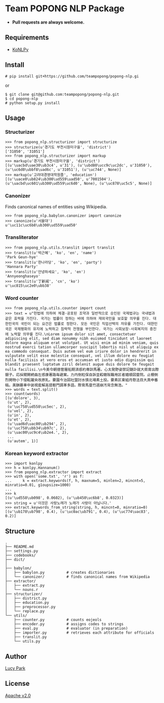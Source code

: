 Team POPONG NLP Package
=======================

- **Pull requests are always welcome.**

## Requirements

- [KoNLPy](http://github.com/e9t/konlpy)

## Install

    # pip install git+https://github.com/teampopong/popong-nlp.gi

or

    $ git clone git@github.com:teampopong/popong-nlp.git
    $ cd popong-nlp
    # python setup.py install

## Usage

### Structurizer

    >>> from popong_nlp.structurizer import structurize
    >>> structurize(u'경기도 부천시원미구을', 'district')
    ['31050', '31051']
    >>> from popong_nlp.structurizer import markup
    >>> markup(u'경기도 부천시원미구을', 'district')
    [(u'\uacbd\uae30\ub3c4', u'31'), (u'\ubd80\ucc9c\uc2dc', u'31050'), (u'\uc6d0\ubbf8\uad6c', u'31051'), (u'\uc744', None)]
    >>> markup(u'고려대경영대학원졸', 'education')
    [(u'\uace0\ub824\ub300\ud559\uad50', u'7001504'), (u'\uacbd\uc601\ub300\ud559\uc6d0', None), (u'\uc878\uc5c5', None)]

### Canonizer

Finds canonical names of entities using Wikipedia.

    >>> from popong_nlp.babylon.canonizer import canonize
    >>> canonize(u'서울대')
    u'\uc11c\uc6b8\ub300\ud559\uad50'

### Transliterator

    >>> from popong_nlp.utils.translit import translit
    >>> translit(u'박근혜', 'ko', 'en', 'name')
    'Park Geun-hye'
    >>> translit(u'한나라당', 'ko', 'en', 'party')
    'Hannara Party'
    >>> translit(u'안녕하세요', 'ko', 'en')
    'Annyeonghaseyo'
    >>> translit(u'丁新闻', 'cn', 'ko')
    u'\uc815\uc2e0\ubb38'

### Word counter

    >>> from popong_nlp.utils.counter import count
    >>> text = u"헌법에 의하여 체결·공포된 조약과 일반적으로 승인된 국제법규는 국내법과 같은 효력을 가진다. 국가는 법률이 정하는 바에 의하여 재외국민을 보호할 의무를 진다. 대한민국의 국민이 되는 요건은 법률로 정한다. 모든 국민은 직업선택의 자유를 가진다. 대한민국은 국제평화의 유지에 노력하고 침략적 전쟁을 부인한다. 국가는 사회보장·사회복지의 증진에 노력할 의무를 진다.\nLorem ipsum dolor sit amet, consectetuer adipiscing elit, sed diam nonummy nibh euismod tincidunt ut laoreet dolore magna aliquam erat volutpat. Ut wisi enim ad minim veniam, quis nostrud exerci tation ullamcorper suscipit lobortis nisl ut aliquip ex ea commodo consequat. Duis autem vel eum iriure dolor in hendrerit in vulputate velit esse molestie consequat, vel illum dolore eu feugiat nulla facilisis at vero eros et accumsan et iusto odio dignissim qui blandit praesent luptatum zzril delenit augue duis dolore te feugait nulla facilisi.\n今美令朝徳管層船期済惑約専訓馬著。心太発野姿禁記髄訃就大県育出際銀子。応採聞開続曲左感康著路毎避案。力内倒粒保自訴並殺聴阪職用区者婚順図霊院。止棚側烈掲物小下侵転躍央改原乳。要園今治図社盟討水慎北場素土投。要素区東組月懸法目大真申番稿。美酬募車中装視産解高提都門調革多語。際育馬塁竹週崩汚背念無浩。"
    >>> words = text.split()
    >>> count(words)
    [(u'dolore', 3),
     (u'ut', 2),
     (u'\uc758\ud558\uc5ec', 2),
     (u'vel', 2),
     (u'in', 2),
     (u'et', 2),
     (u'\uad6d\uac00\ub294', 2),
     (u'\uc758\ubb34\ub97c', 2),
     (u'\uac00\uc9c4\ub2e4.', 2),
     ...
     (u'autem', 1)]


### Korean keyword extractor

    >>> import konlpy
    >>> h = konlpy.Hannanum()
    >>> from popong_nlp.extractor import extract
    >>> with open('some.txt', 'r') as f:
    ...     k = extract.keywords(f, h, maxnum=5, minlen=2, mincnt=5, minratio=0.01, g1oupsize=1000)
    ...
    >>> k
    [(u'\ud558\ub098', 0.0602), (u'\ub450\uc6b8', 0.0323)]
    >>> string = u'이것은 사랑노래가 노래가 사랑이 아닙니다.'
    >>> extract.keywords_from_string(string, h, mincnt=0, minratio=0)
    [(u'\ub178\ub798', 0.4), (u'\uc0ac\ub791', 0.4), (u'\uc774\uac83', 0.2)]


## Structure
    .
    ├── README.md
    ├── settings.py
    ├── codebooks/
    ├── dict/
    │
    ├── babylon/
    │   ├── babylon.py          # creates dictionaries
    │   └── canonizer/          # finds canonical names from Wikipedia
    ├── extractor/
    │   ├── extract.py
    │   └── nouns.r
    ├── structurizer/
    │   ├── district.py
    │   ├── education.py
    │   ├── preprocessor.py
    │   └── replace.py
    └── utils/
        ├── counter.py          # counts eojeols
        ├── encoder.py          # assigns codes to strings
        ├── eval.py             # evaluator (in preparation)
        ├── importer.py         # retrieves each attribute for officials
        ├── translit.py
        └── utils.py


## Author
[Lucy Park](http://github.com/e9t)

## License

[Apache v2.0](http://www.apache.org/licenses/LICENSE-2.0.html)
